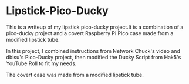 # Lipstick-Pico-Ducky
This is a writeup of my lipstick pico-ducky project.It is a combination of a pico-ducky project and a covert Raspberry Pi Pico case made from a modified lipstick tube.

In this project, I combined instructions from Network Chuck's video and dbisu's Pico-Ducky project, 
then modified the Ducky Script from Hak5's YouTube Roll to fit my needs.

The covert case was made from a modified lipstick tube.
